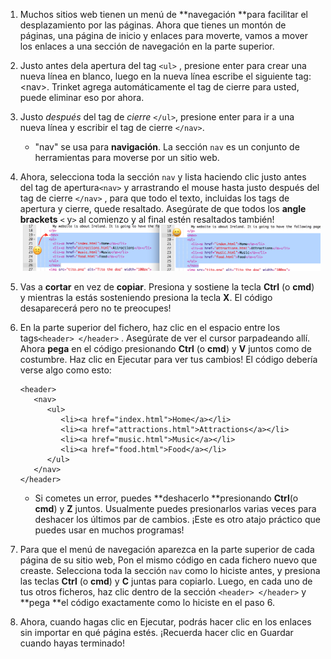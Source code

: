 1. Muchos sitios web tienen un menú de **navegación **para facilitar el desplazamiento por las páginas. Ahora que tienes un montón de páginas, una página de inicio y enlaces para moverte, vamos a mover los enlaces a una sección de navegación en la parte superior.
2. Justo antes dela apertura del tag `<ul>` , presione enter para crear una nueva línea en blanco, luego en la nueva línea escribe el siguiente tag: &lt;nav&gt;. Trinket agrega automáticamente el tag de cierre para usted, puede eliminar eso por ahora.
3. Justo _después_ del tag de  _cierre_ `</ul>`, presione enter para ir a una nueva línea y escribir el tag de cierre `</nav>`. 
   * "nav" se usa para **navigación**. La sección `nav` es un conjunto de herramientas para moverse por un sitio web.
4. Ahora, selecciona toda la sección `nav` y lista haciendo clic justo antes del tag de apertura`<nav>` y arrastrando el mouse hasta justo después del tag de cierre  `</nav>` , para que todo el texto, incluidas los tags de apertura y cierre, quede resaltado. Asegúrate  de que todos los **angle brackets** `<` y`>` al comienzo y al final estén resaltados también! ![](assets/SelectTextYayWhoops.png)
5. Vas a **cortar** en vez de **copiar**. Presiona y sostiene la tecla **Ctrl** \(o **cmd**\)  y mientras la estás sosteniendo presiona la tecla **X**. El código desaparecerá pero no te preocupes!
6. En la parte superior del fichero, haz clic en el espacio entre los tags`<header> </header>` . Asegúrate de ver el cursor parpadeando allí. Ahora **pega** en el código presionando **Ctrl** \(o **cmd**\) y **V** juntos como de costumbre. Haz clic en Ejecutar para ver tus cambios! El código debería verse algo como esto:

   ```
   <header>
      <nav>
         <ul>
            <li><a href="index.html">Home</a></li>
            <li><a href="attractions.html">Attractions</a></li>
            <li><a href="music.html">Music</a></li>
            <li><a href="food.html">Food</a></li>
         </ul>
      </nav>
   </header>
   ```

   * Si cometes un error, puedes **deshacerlo **presionando **Ctrl**\(o **cmd**\) y **Z** juntos. Usualmente puedes presionarlos varias veces para deshacer los últimos par de cambios. ¡Este es otro atajo práctico que puedes usar en muchos programas!

7. Para que el menú de navegación aparezca en la parte superior de cada página de su sitio web, Pon el mismo código en cada fichero nuevo que creaste. Selecciona toda la sección `nav` como lo hiciste antes, y presiona las teclas **Ctrl** \(o **cmd**\) y **C** juntas para copiarlo. Luego, en cada uno de tus otros ficheros, haz clic dentro de la sección  `<header> </header>` y **pega  **el código exactamente como lo hiciste en el paso 6.
8. Ahora, cuando hagas clic en Ejecutar, podrás hacer clic en los enlaces sin importar en qué página estés. ¡Recuerda hacer clic en Guardar cuando hayas terminado!



